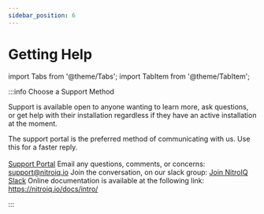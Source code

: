 ```yaml
---
sidebar_position: 6
---
```


# Getting Help

import Tabs from '@theme/Tabs';
import TabItem from '@theme/TabItem';

:::info Choose a Support Method

Support is available open to anyone wanting to learn more, ask questions, or get help with their installation regardless if they have an active installation at the moment.

<Tabs>
<TabItem value="supportporal" label="Support Portal">
The support portal is the preferred method of communicating with us. Use this for a faster reply. <br/><br/>
<a href="https://saasassin.atlassian.net/servicedesk/customer/portal/2" target="_blank">Support Portal</a>

</TabItem>
  <TabItem value="email" label="Email">Email any questions, comments, or concerns: <a href="mailto:support@nitroiq.io" target="_blank">support@nitroiq.io</a>
  </TabItem>
  <TabItem value="slack" label="Slack">
  Join the conversation, on our slack group: <a href="https://join.slack.com/t/nitroiq/shared_invite/zt-214yzmd0z-Hb~iOK1dalBANLQqMphUSA">Join NitroIQ Slack</a>
  </TabItem>
  <TabItem value="documentation" label="Documentation">
  Online documentation is available at the following link: <a href="https://nitroiq.io/docs/intro/" target="_blank">https://nitroiq.io/docs/intro/</a>
  </TabItem>
</Tabs>

:::

